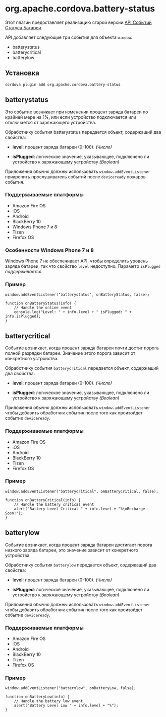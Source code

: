 <!---
    Licensed to the Apache Software Foundation (ASF) under one
    or more contributor license agreements.  See the NOTICE file
    distributed with this work for additional information
    regarding copyright ownership.  The ASF licenses this file
    to you under the Apache License, Version 2.0 (the
    "License"); you may not use this file except in compliance
    with the License.  You may obtain a copy of the License at

      http://www.apache.org/licenses/LICENSE-2.0

    Unless required by applicable law or agreed to in writing,
    software distributed under the License is distributed on an
    "AS IS" BASIS, WITHOUT WARRANTIES OR CONDITIONS OF ANY
    KIND, either express or implied.  See the License for the
    specific language governing permissions and limitations
    under the License.
-->

# org.apache.cordova.battery-status

Этот плагин предоставляет реализацию старой версии [API Событий Статуса Батареи][1].

 [1]: http://www.w3.org/TR/2011/WD-battery-status-20110915/

API добавляет следующие три события для объекта `window`:

*   batterystatus
*   batterycritical
*   batterylow

## Установка

    cordova plugin add org.apache.cordova.battery-status
    

## batterystatus

Это событие возникает при изменении процент заряда батареи по крайней мере на 1%, или если устройство подключается или отключается от заряжающего устройства.

Обработчику события batterystatus передается объект, содержащий два свойства:

*   **level**: процент заряда батареи (0-100). *(Число)*

*   **isPlugged**: логическое значение, указывающее, подключено ли устройство к заряжающему устройству *(Boolean)*

Приложения обычно должны использовать `window.addEventListener` прикрепить прослушиватель событий после `deviceready` пожаров события.

### Поддерживаемые платформы

*   Amazon Fire OS
*   iOS
*   Android
*   BlackBerry 10
*   Windows Phone 7 и 8
*   Tizen
*   Firefox OS

### Особенности Windows Phone 7 и 8

Windows Phone 7 не обеспечивает API, чтобы определить уровень заряда батареи, так что свойство `level` недоступно. Параметр `isPlugged` *поддерживается*.

### Пример

    window.addEventListener("batterystatus", onBatteryStatus, false);
    
    function onBatteryStatus(info) {
        // Handle the online event
        console.log("Level: " + info.level + " isPlugged: " + info.isPlugged);
    }
    

## batterycritical

Событие возникает, когда процент заряда батареи почти достиг порога полной разрядки батареи. Значение этого порога зависит от конкретного устройства.

Обработчику события `batterycritical` передается объект, содержащий два свойства:

*   **level**: процент заряда батареи (0-100). *(Число)*

*   **isPlugged**: логическое значение, указывающее, подключено ли устройство к заряжающему устройству *(Boolean)*

Приложения обычно должны использовать `window.addEventListener` чтобы добавить обработчик события после того как произойдет событие `deviceready`.

### Поддерживаемые платформы

*   Amazon Fire OS
*   iOS
*   Android
*   BlackBerry 10
*   Tizen
*   Firefox OS

### Пример

    window.addEventListener("batterycritical", onBatteryCritical, false);
    
    function onBatteryCritical(info) {
        // Handle the battery critical event
        alert("Battery Level Critical " + info.level + "%\nRecharge Soon!");
    }
    

## batterylow

Событие возникает, когда процент заряда батареи достигает порога низкого заряда батареи, это значение зависит от конкретного устройства.

Обработчику события `batterylow` передается объект, содержащий два свойства:

*   **level**: процент заряда батареи (0-100). *(Число)*

*   **isPlugged**: логическое значение, указывающее, подключено ли устройство к заряжающему устройству *(Boolean)*

Приложения обычно должны использовать `window.addEventListener` чтобы добавить обработчик события после того как произойдет событие `deviceready`.

### Поддерживаемые платформы

*   Amazon Fire OS
*   iOS
*   Android
*   BlackBerry 10
*   Tizen
*   Firefox OS

### Пример

    window.addEventListener("batterylow", onBatteryLow, false);
    
    function onBatteryLow(info) {
        // Handle the battery low event
        alert("Battery Level Low " + info.level + "%");
    }
